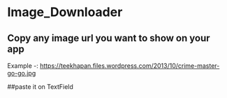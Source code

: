# Image_Downloader

## Copy any image url you want to show on your app
Example -: https://teekhapan.files.wordpress.com/2013/10/crime-master-go-go.jpg

##paste it on TextField

